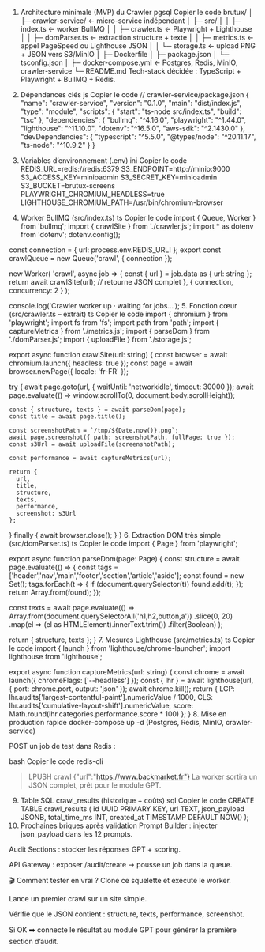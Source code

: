 1. Architecture minimale (MVP) du Crawler
pgsql
Copier le code
brutux/
│
├─ crawler-service/            ← micro-service indépendant
│   ├─ src/
│   │   ├─ index.ts            ← worker BullMQ
│   │   ├─ crawler.ts          ← Playwright + Lighthouse
│   │   ├─ domParser.ts        ← extraction structure + texte
│   │   ├─ metrics.ts          ← appel PageSpeed ou Lighthouse JSON
│   │   └─ storage.ts          ← upload PNG + JSON vers S3/MinIO
│   ├─ Dockerfile
│   ├─ package.json
│   └─ tsconfig.json
│
├─ docker-compose.yml          ← Postgres, Redis, MinIO, crawler-service
└─ README.md
Tech-stack décidée : TypeScript + Playwright + BullMQ + Redis.

2. Dépendances clés
js
Copier le code
// crawler-service/package.json
{
  "name": "crawler-service",
  "version": "0.1.0",
  "main": "dist/index.js",
  "type": "module",
  "scripts": {
    "start": "ts-node src/index.ts",
    "build": "tsc"
  },
  "dependencies": {
    "bullmq": "^4.16.0",
    "playwright": "^1.44.0",
    "lighthouse": "^11.10.0",
    "dotenv": "^16.5.0",
    "aws-sdk": "^2.1430.0"
  },
  "devDependencies": {
    "typescript": "^5.5.0",
    "@types/node": "^20.11.17",
    "ts-node": "^10.9.2"
  }
}
3. Variables d’environnement (.env)
ini
Copier le code
REDIS_URL=redis://redis:6379
S3_ENDPOINT=http://minio:9000
S3_ACCESS_KEY=minioadmin
S3_SECRET_KEY=minioadmin
S3_BUCKET=brutux-screens
PLAYWRIGHT_CHROMIUM_HEADLESS=true
LIGHTHOUSE_CHROMIUM_PATH=/usr/bin/chromium-browser
4. Worker BullMQ (src/index.ts)
ts
Copier le code
import { Queue, Worker } from 'bullmq';
import { crawlSite } from './crawler.js';
import * as dotenv from 'dotenv';
dotenv.config();

const connection = { url: process.env.REDIS_URL! };
export const crawlQueue = new Queue('crawl', { connection });

new Worker(
  'crawl',
  async job => {
    const { url } = job.data as { url: string };
    return await crawlSite(url);      // retourne JSON complet
  },
  { connection, concurrency: 2 }
);

console.log('Crawler worker up · waiting for jobs…');
5. Fonction cœur (src/crawler.ts – extrait)
ts
Copier le code
import { chromium } from 'playwright';
import fs from 'fs';
import path from 'path';
import { captureMetrics } from './metrics.js';
import { parseDom } from './domParser.js';
import { uploadFile } from './storage.js';

export async function crawlSite(url: string) {
  const browser = await chromium.launch({ headless: true });
  const page = await browser.newPage({ locale: 'fr-FR' });

  try {
    await page.goto(url, { waitUntil: 'networkidle', timeout: 30000 });
    await page.evaluate(() => window.scrollTo(0, document.body.scrollHeight));

    const { structure, texts } = await parseDom(page);
    const title = await page.title();

    const screenshotPath = `/tmp/${Date.now()}.png`;
    await page.screenshot({ path: screenshotPath, fullPage: true });
    const s3Url = await uploadFile(screenshotPath);

    const performance = await captureMetrics(url);

    return {
      url,
      title,
      structure,
      texts,
      performance,
      screenshot: s3Url
    };
  } finally {
    await browser.close();
  }
}
6. Extraction DOM très simple (src/domParser.ts)
ts
Copier le code
import { Page } from 'playwright';

export async function parseDom(page: Page) {
  const structure = await page.evaluate(() => {
    const tags = ['header','nav','main','footer','section','article','aside'];
    const found = new Set<string>();
    tags.forEach(t => { if (document.querySelector(t)) found.add(t); });
    return Array.from(found);
  });

  const texts = await page.evaluate(() =>
    Array.from(document.querySelectorAll('h1,h2,button,a'))
         .slice(0, 20)
         .map(el => (el as HTMLElement).innerText.trim())
         .filter(Boolean)
  );

  return { structure, texts };
}
7. Mesures Lighthouse (src/metrics.ts)
ts
Copier le code
import { launch } from 'lighthouse/chrome-launcher';
import lighthouse from 'lighthouse';

export async function captureMetrics(url: string) {
  const chrome = await launch({ chromeFlags: ['--headless'] });
  const { lhr } = await lighthouse(url, { port: chrome.port, output: 'json' });
  await chrome.kill();
  return {
    LCP: lhr.audits['largest-contentful-paint'].numericValue / 1000,
    CLS: lhr.audits['cumulative-layout-shift'].numericValue,
    score: Math.round(lhr.categories.performance.score * 100)
  };
}
8. Mise en production rapide
docker-compose up -d
(Postgres, Redis, MinIO, crawler-service)

POST un job de test dans Redis :

bash
Copier le code
redis-cli
> LPUSH crawl {"url":"https://www.backmarket.fr"}
La worker sortira un JSON complet, prêt pour le module GPT.

9. Table SQL crawl_results (historique + coûts)
sql
Copier le code
CREATE TABLE crawl_results (
  id            UUID PRIMARY KEY,
  url           TEXT,
  json_payload  JSONB,
  total_time_ms INT,
  created_at    TIMESTAMP DEFAULT NOW()
);
10. Prochaines briques après validation
Prompt Builder : injecter json_payload dans les 12 prompts.

Audit Sections : stocker les réponses GPT + scoring.

API Gateway : exposer /audit/create → pousse un job dans la queue.

🎬 Comment tester en vrai ?
Clone ce squelette et exécute le worker.

Lance un premier crawl sur un site simple.

Vérifie que le JSON contient : structure, texts, performance, screenshot.

Si OK ➡️ connecte le résultat au module GPT pour générer la première section d’audit.

